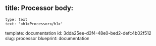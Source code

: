 title: Processor
body:
  -
    type: text
    text: '<h1>Processor</h1>'
template: documentation
id: 3dda25ee-d3f4-48e0-bed2-defc4b02f512
slug: processor
blueprint: documentation
